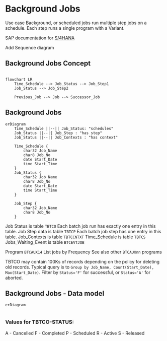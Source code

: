 # Background Jobs
Use case
Background, or scheduled jobs run multiple step jobs on a schedule.  Each step runs a single program with a Variant.

SAP documentation for [S/4HANA](https://help.sap.com/docs/SAP_S4HANA_ON-PREMISE/8308e6d301d54584a33cd04a9861bc52/2c0e7c571fbeb576e10000000a4450e5.html?locale=en-US)

<!--Simplified conceptual Model -->
<!--Key objects and relationships to other key objects.  Try to show the ocntext of how this object is used. -->

Add Sequence diagram
## Background Jobs Concept
```mermaid

flowchart LR
    Time_Schedule --> Job_Status --> Job_Step1
    Job_Status --> Job_Step2
 
    Previous_Job --> Job --> Successor_Job
```

## Background Jobs
<!--Data Model -->
<!--Main objects only, only show any important fields -->
```mermaid
erDiagram
    Time_Schedule ||--|| Job_Status: "schedules"
    Job_Status ||--|{ Job_Step : "has step"
    Job_Status ||--|| Job_Contexts : "has context"

    Time_Schedule {
        char32 Job_Name
        char8 Job_No
        date Start_Date
        time Start_Time        
    }
    Job_Status {
        char32 Job_Name
        char8 Job_No
        date Start_Date
        time Start_Time        
    }
    
    Job_Step {
        char32 Job_Name
        char8 Job_No
    }

```  
Job Status is table `TBTCO`
Each batch job run has exactly one entry in this table.
Job Step data is table `TBTCP`
Each batch job step has one entry in this table.
Job_Contexts is table `TBTCCNTXT`
Time_Schedule is table `TBTCS`
Jobs_Waiting_Event is table `BTCEVTJOB`

Program `BTCAUX14` List jobs by Frequency
See also other `BTCAUXnn` programs

TBTCO may contain 100Ks of records depending on the policy for deleting old records.
Typical query is to `Group by Job_Name, Count(Start_Date), Max(Start_Date)`.
Filter by `Status='F'` for successful, or `Status='A'` for aborted.
## Background Jobs - Data model
<!--Technical Data Model -->
<!--Any useful, show fields that are PK, FK, or any others.  May need multiple diagrams for detail-->
```mermaid
erDiagram


```  

<!--Describe key tables or special relationships -->
### Values for TBTCO-STATUS:

A - Cancelled
F - Completed
P - Scheduled
R - Active
S - Released
